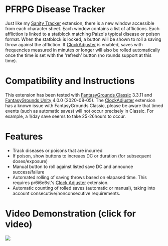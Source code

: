 # PFRPG Disease Tracker
Just like my [Sanity Tracker](https://github.com/bmos/FG-PFRPG-Sanity-Tracker) extension, there is a new window accessible from each character sheet. Each window contains a list of afflictions. Each affliction is linked to a statblock matching Paizo's typical disease or poison format.
When the statblock is locked, a button will be shown to roll a saving throw against the affliction. If [ClockAdjuster](https://www.fantasygrounds.com/forums/showthread.php?57561-Utility-Clock-Adjuster/) is enabled, saves with frequencies measured in minutes or longer will also be rolled automatically once the time is set with the 'refresh' button (no rounds support at this time).

# Compatibility and Instructions
This extension has been tested with [FantasyGrounds Classic](https://www.fantasygrounds.com/home/FantasyGroundsClassic.php) 3.3.11 and [FantasyGrounds Unity](https://www.fantasygrounds.com/home/FantasyGroundsUnity.php) 4.0.0 (2020-08-05). The [ClockAdjuster](https://www.fantasygrounds.com/forums/showthread.php?57561-Utility-Clock-Adjuster/) extension has a known issue with FantasyGrounds Classic, please be aware that timed events (such as automatic saves) will not occur precisely in Classic. For example, a 1/day save seems to take 25-26hours to occur.

# Features
* Track diseases or poisons that are incurred
* If poison, show buttons to increaes DC or duration (for subsequent doses/exposure)
* Manual button to roll against listed save DC and announce success/failure
* Automated rolling of saving throws based on elapased time. This requires pr6i6e6st's [Clock Adjuster](https://www.fantasygrounds.com/forums/showthread.php?57561-Utility-Clock-Adjuster) extension.
* Automatic counting of rolled saves (automatic or manual), taking into account consecutive/nonconsecutive requirements.

# Video Demonstration (click for video)
[<img src="https://i.ytimg.com/vi_webp/gBv50oSphBM/hqdefault.webp">](https://www.youtube.com/watch?v=gBv50oSphBM)
